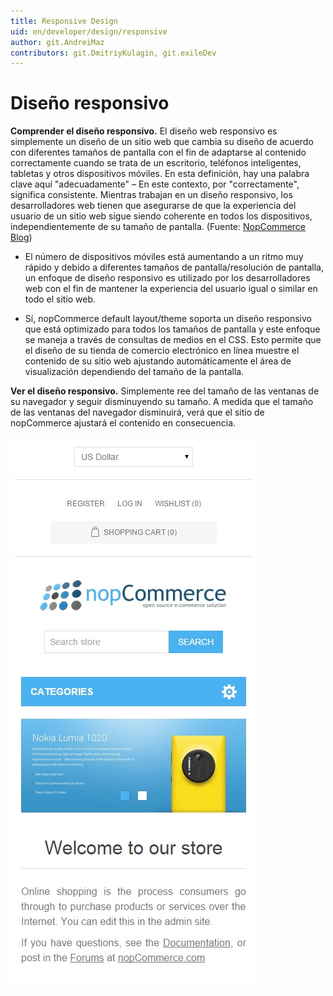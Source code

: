 ```yaml
---
title: Responsive Design
uid: en/developer/design/responsive
author: git.AndreiMaz
contributors: git.DmitriyKulagin, git.exileDev
---
```


# Diseño responsivo

**Comprender el diseño responsivo.** El diseño web responsivo es simplemente un diseño de un sitio web que cambia su diseño de acuerdo con diferentes tamaños de pantalla con el fin de adaptarse al contenido correctamente cuando se trata de un escritorio, teléfonos inteligentes, tabletas y otros dispositivos móviles. En esta definición, hay una palabra clave aquí "adecuadamente" – En este contexto, por "correctamente", significa consistente. Mientras trabajan en un diseño responsivo, los desarrolladores web tienen que asegurarse de que la experiencia del usuario de un sitio web sigue siendo coherente en todos los dispositivos, independientemente de su tamaño de pantalla. (Fuente: [NopCommerce Blog](https://www.nopcommerce.com/why-a-responsive-design-should-be-a-priority-for-your-business-website))

* El número de dispositivos móviles está aumentando a un ritmo muy rápido y debido a diferentes tamaños de pantalla/resolución de pantalla, un enfoque de diseño responsivo es utilizado por los desarrolladores web con el fin de mantener la experiencia del usuario igual o similar en todo el sitio web.

* Sí, nopCommerce default layout/theme soporta un diseño responsivo que está optimizado para todos los tamaños de pantalla y este enfoque se maneja a través de consultas de medios en el CSS. Esto permite que el diseño de su tienda de comercio electrónico en línea muestre el contenido de su sitio web ajustando automáticamente el área de visualización dependiendo del tamaño de la pantalla.

**Ver el diseño responsivo.** Simplemente ree del tamaño de las ventanas de su navegador y seguir disminuyendo su tamaño. A medida que el tamaño de las ventanas del navegador disminuirá, verá que el sitio de nopCommerce ajustará el contenido en consecuencia.

![responsivo](_static/responsive/Responsive.jpg)